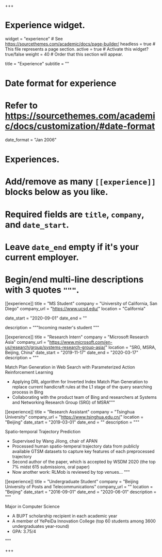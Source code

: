 +++
# Experience widget.
widget = "experience"  # See https://sourcethemes.com/academic/docs/page-builder/
headless = true  # This file represents a page section.
active = true  # Activate this widget? true/false
weight = 40  # Order that this section will appear.

title = "Experience"
subtitle = ""

# Date format for experience
#   Refer to https://sourcethemes.com/academic/docs/customization/#date-format
date_format = "Jan 2006"

# Experiences.
#   Add/remove as many `[[experience]]` blocks below as you like.
#   Required fields are `title`, `company`, and `date_start`.
#   Leave `date_end` empty if it's your current employer.
#   Begin/end multi-line descriptions with 3 quotes `"""`.
[[experience]]
  title = "MS Student"
  company = "University of California, San Diego"
  company_url = "https://www.ucsd.edu/"
  location = "California"

date_start = "2020-09-01"
date_end = ""

  description = """Incoming master's student """



[[experience]]
  title = "Research Intern"
  company = "Microsoft Research Asia"
  company_url = "https://www.microsoft.com/en-us/research/group/systems-research-group-asia/"
  location = "SRG, MSRA, Beijing, China"
  date_start = "2019-11-17"
  date_end = "2020-03-17"
  description = """

Match Plan Generation in Web Search with Parameterized Action Reinforcement Learning

- Applying DRL algorithm for Inverted Index Match Plan Generation to replace current handicraft rules at the L1 stage of the query searching process in Bing
- Collaborating with the product team of Bing and researchers at Systems and Networking Research Group (SRG) of MSRA"""

[[experience]]
  title = "Research Assistant"
  company = "Tsinghua University"
  company_url = "https://www.tsinghua.edu.cn/"
  location = "Beijing"
  date_start = "2019-03-01"
  date_end = ""
  description = """

Spatio-temporal Trajectory Prediction
- Supervised by Wang Jilong, chair of APAN
- Processed human spatio-temperal trajectory data from publicly available GTSM datasets to capture key features of each preprocessed trajectory
- Second author of the paper, which is accepted by WSDM 2020 (the top 7% midst 615 submissions, oral paper)
- Now another work: RLMob is reviewed by top venues... 
"""



[[experience]]
  title = "Undergraduate Student"
  company = "Beijing University of Posts and Telecommunications"
  company_url = ""
  location = "Beijing"
  date_start = "2016-09-01"
  date_end = "2020-06-01"
  description = """

Major in Computer Science

- A BUPT scholarship recipient in each academic year
- A member of YePeiDa Innovation College (top 60 students among 3600 undergraduates year-round)
- GPA: 3.75/4

"""

+++
